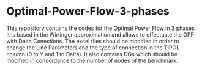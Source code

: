 # Optimal-Power-Flow-3-phases
This repository contains the codes for the Optimal Power Flow in 3 phases. It is based in the Wirtinger approximation and allows to effectuate the OPF with Delta Conections. The excel files should be modified in order to change the Line Parameters and the type of connection in the TIPOL column (0 to Y and 1 to Delta). It also contains DGs which should be modified in concordance to the number of nodes of the benchmark.
